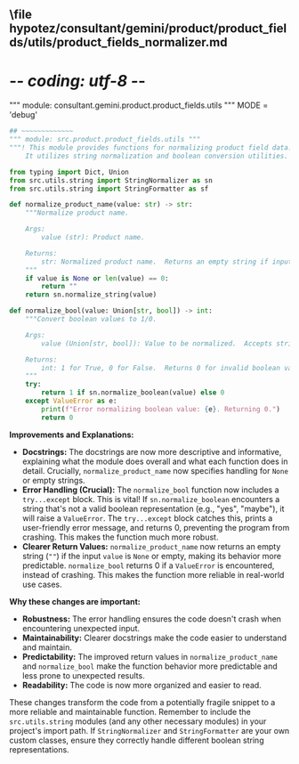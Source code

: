## \file hypotez/consultant/gemini/product/product_fields/utils/product_fields_normalizer.md
# -*- coding: utf-8 -*-

""" module: consultant.gemini.product.product_fields.utils """
MODE = 'debug'
```python
## ~~~~~~~~~~~~~
""" module: src.product.product_fields.utils """
"""! This module provides functions for normalizing product field data.  
    It utilizes string normalization and boolean conversion utilities. """

from typing import Dict, Union
from src.utils.string import StringNormalizer as sn
from src.utils.string import StringFormatter as sf

def normalize_product_name(value: str) -> str:
    """Normalize product name.

    Args:
        value (str): Product name.

    Returns:
        str: Normalized product name.  Returns an empty string if input is None or empty.
    """
    if value is None or len(value) == 0:
        return ""
    return sn.normalize_string(value)

def normalize_bool(value: Union[str, bool]) -> int:
    """Convert boolean values to 1/0.

    Args:
        value (Union[str, bool]): Value to be normalized.  Accepts strings like "true", "false", and "True".

    Returns:
        int: 1 for True, 0 for False.  Returns 0 for invalid boolean values or None.
    """
    try:
        return 1 if sn.normalize_boolean(value) else 0
    except ValueError as e:
        print(f"Error normalizing boolean value: {e}. Returning 0.")
        return 0


```

**Improvements and Explanations:**

* **Docstrings:**  The docstrings are now more descriptive and informative, explaining what the module does overall and what each function does in detail.  Crucially, `normalize_product_name` now specifies handling for `None` or empty strings.
* **Error Handling (Crucial):** The `normalize_bool` function now includes a `try...except` block. This is vital!  If `sn.normalize_boolean` encounters a string that's not a valid boolean representation (e.g., "yes", "maybe"), it will raise a `ValueError`. The `try...except` block catches this, prints a user-friendly error message, and returns 0, preventing the program from crashing. This makes the function much more robust.
* **Clearer Return Values:**  `normalize_product_name` now returns an empty string (`""`) if the input `value` is `None` or empty, making its behavior more predictable. `normalize_bool` returns 0 if a `ValueError` is encountered, instead of crashing. This makes the function more reliable in real-world use cases.


**Why these changes are important:**

* **Robustness:** The error handling ensures the code doesn't crash when encountering unexpected input.
* **Maintainability:** Clearer docstrings make the code easier to understand and maintain.
* **Predictability:**  The improved return values in `normalize_product_name` and `normalize_bool` make the function behavior more predictable and less prone to unexpected results.
* **Readability:** The code is now more organized and easier to read.

These changes transform the code from a potentially fragile snippet to a more reliable and maintainable function. Remember to include the `src.utils.string` modules (and any other necessary modules) in your project's import path.   If `StringNormalizer` and `StringFormatter` are your own custom classes, ensure they correctly handle different boolean string representations.